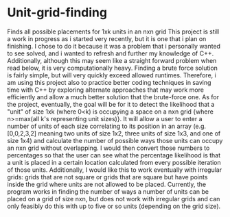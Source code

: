 # Unit-grid-finding
Finds all possible placements for 1xk units in an nxn grid
This project is still a work in progress as i started very recently, but it is one that i plan on finishing. I chose to do it because it was a problem that i personally wanted to see solved, and i wanted to refresh and further my knowledge of C++. Additionally, although this may seem like a straight forward problem when read below, it is very computationally heavy. Finding a brute force solution is fairly simple, but will very quickly exceed allowed runtimes. Therefore, i am using this project also to practice better coding techniques in saving time with C++ by exploring alternate approaches that may work more efficiently and allow a much better solution that the brute-force one. 
As for the project, eventually, the goal will be for it to detect the likelihood that a "unit" of size 1xk (where 0<k) is occupying a space on a nxn grid {where n>=max(all k's representing unit sizes)}. It will allow a user to enter a number of units of each size correlating to its position in an array (e.g. [0,0,2,3,2] meaning two units of size 1x2, three units of size 1x3, and one of size 1x4) and calculate the number of possible ways those units can occupy an nxn grid without overlapping. I would then convert those numbers to percentages so that the user can see what the percentage likelihood is that a unit is placed in a certain location calculated from every possible iteration of those units. Additionally, I would like this to work eventually with irregular grids: grids that are not square or grids that are square but have points inside the grid where units are not allowed to be placed. Currently, the program works in finding the number of ways a number of units can be placed on a grid of size nxn, but does not work with irregular grids and can only feasibly do this with up to five or so units (depending on the grid size).
